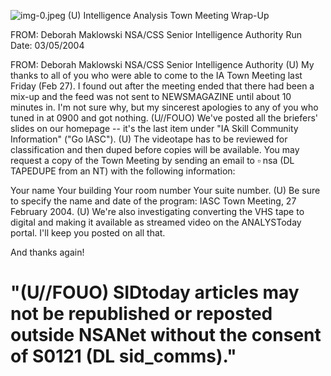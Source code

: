 ![img-0.jpeg](img-0.jpeg)
(U) Intelligence Analysis Town Meeting Wrap-Up

FROM: Deborah Maklowski
NSA/CSS Senior Intelligence Authority
Run Date: 03/05/2004

FROM: Deborah Maklowski
NSA/CSS Senior Intelligence Authority
(U) My thanks to all of you who were able to come to the IA Town Meeting last Friday (Feb 27). I found out after the meeting ended that there had been a mix-up and the feed was not sent to NEWSMAGAZINE until about 10 minutes in. I'm not sure why, but my sincerest apologies to any of you who tuned in at 0900 and got nothing.
(U//FOUO) We've posted all the briefers' slides on our homepage -- it's the last item under "IA Skill Community Information" ("Go IASC").
(U) The videotape has to be reviewed for classification and then duped before copies will be available. You may request a copy of the Town Meeting by sending an email to $\square$ nsa (DL TAPEDUPE from an NT) with the following information:

Your name
Your building
Your room number
Your suite number.
(U) Be sure to specify the name and date of the program: IASC Town Meeting, 27 February 2004.
(U) We're also investigating converting the VHS tape to digital and making it available as streamed video on the ANALYSToday portal. I'll keep you posted on all that.

And thanks again!

# "(U//FOUO) SIDtoday articles may not be republished or reposted outside NSANet without the consent of S0121 (DL sid_comms)."
